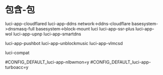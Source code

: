 # 包含-包



luci-app-cloudflared
luci-app-ddns
network->ddns-cloudflare
basesystem->dnsmasq-full
basesystem->block-mount
luci
luci-app-ssr-plus
luci-app-wol
luci-app-upnp
luci-app-smartdns

luci-app-pushbot
luci-app-unblockmusic
luci-app-vlmcsd

luci-compat

#CONFIG_DEFAULT_luci-app-nlbwmon=y
#CONFIG_DEFAULT_luci-app-turboacc=y